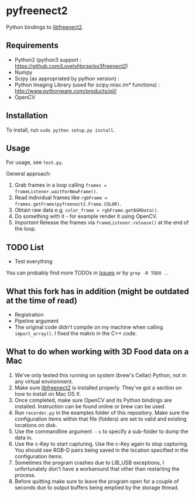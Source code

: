 pyfreenect2
===========

Python bindings to [libfreenect2](https://github.com/OpenKinect/libfreenect2).

Requirements
---------

- Python2 (python3 support : https://github.com/LovelyHorse/py3freenect2)
- Numpy
- Scipy (as appropriated by python version) :
- Python Imaging Library (used for scipy.misc.im* functions) : http://www.pythonware.com/products/pil/
- OpenCV

Installation
---------

To install, run `sudo python setup.py install`.

Usage
---------

For usage, see `test.py`.

General approach:

1. Grab frames in a loop calling `frames = frameListener.waitForNewFrame()`.
2. Read individual frames like `rgbFrame = frames.getFrame(pyfreenect2.Frame.COLOR)`.
3. Obtain raw data e.g. `color_frame = rgbFrame.getBGRData()`.
4. Do something with it - for example render it using OpenCV.
5. *Important* Release the frames via `frameListener.release()` at the end of the loop.


TODO List
---------
 * Test everything

You can probably find more TODOs in [Issues](https://github.com/tikiking1/pyfreenect2/issues) or by `grep -R TODO .`.

What this fork has in addition (might be outdated at the time of read)
---------
- Registration
- Pipeline argument
- The original code didn't compile on my machine when calling `import_array()`. I fixed the makro in the C++ code.

What to do when working with 3D Food data on a Mac
---------
1. We've only tested this running on system (brew's Cellar) Python, not in any virtual environment.
2. Make sure [libfreenect2](https://github.com/OpenKinect/libfreenect2) is installed properly. They've got a section on how to install on Mac OS X.
3. Once completed, make sure OpenCV and its Python bindings are installed. Instruction can be found online or brew can be used.
4. Run ```recorder.py``` in the examples folder of this repository. Make sure the configuration items within that file (folders) are set to valid and existing locations on disk.
5. Use the commandline argument ```--s``` to specify a sub-folder to dump the data in.
6. Use the c-Key to start capturing. Use the c-Key again to stop capturing. You should see RGB-D pairs being saved in the location specified in the configuration items.
7. Sometimes the program crashes due to LIB_USB exceptions, I unfortunately don't have a workaround that other than restarting the process.
8. Before quitting make sure to leave the program open for a couple of seconds due to output buffers being emptied by the storage thread.
